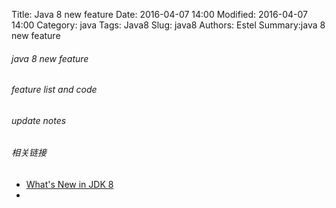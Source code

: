 Title: Java 8 new feature
Date: 2016-04-07 14:00
Modified: 2016-04-07 14:00
Category: java
Tags: Java8
Slug: java8
Authors: Estel
Summary:java 8 new feature

###### java 8 new feature
###### feature list and code
###### update notes


###### 相关链接
- [What's New in JDK 8](http://www.oracle.com/technetwork/java/javase/8-whats-new-2157071.html)
- 

